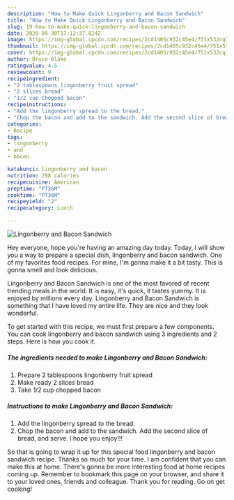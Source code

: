 ```yaml
---
description: "How to Make Quick Lingonberry and Bacon Sandwich"
title: "How to Make Quick Lingonberry and Bacon Sandwich"
slug: 19-how-to-make-quick-lingonberry-and-bacon-sandwich
date: 2020-09-30T17:12:37.824Z
image: https://img-global.cpcdn.com/recipes/2cd1405c932c45e4/751x532cq70/lingonberry-and-bacon-sandwich-recipe-main-photo.jpg
thumbnail: https://img-global.cpcdn.com/recipes/2cd1405c932c45e4/751x532cq70/lingonberry-and-bacon-sandwich-recipe-main-photo.jpg
cover: https://img-global.cpcdn.com/recipes/2cd1405c932c45e4/751x532cq70/lingonberry-and-bacon-sandwich-recipe-main-photo.jpg
author: Bruce Blake
ratingvalue: 4.5
reviewcount: 9
recipeingredient:
- "2 tablespoons lingonberry fruit spread"
- "2 slices bread"
- "1/2 cup chopped bacon"
recipeinstructions:
- "Add the lingonberry spread to the bread."
- "Chop the bacon and add to the sandwich. Add the second slice of bread, and serve. I hope you enjoy!!!"
categories:
- Recipe
tags:
- lingonberry
- and
- bacon

katakunci: lingonberry and bacon 
nutrition: 298 calories
recipecuisine: American
preptime: "PT36M"
cooktime: "PT36M"
recipeyield: "2"
recipecategory: Lunch

---
```



![Lingonberry and Bacon Sandwich](https://img-global.cpcdn.com/recipes/2cd1405c932c45e4/751x532cq70/lingonberry-and-bacon-sandwich-recipe-main-photo.jpg)

Hey everyone, hope you're having an amazing day today. Today, I will show you a way to prepare a special dish, lingonberry and bacon sandwich. One of my favorites food recipes. For mine, I'm gonna make it a bit tasty. This is gonna smell and look delicious.

Lingonberry and Bacon Sandwich is one of the most favored of recent trending meals in the world. It is easy, it's quick, it tastes yummy. It is enjoyed by millions every day. Lingonberry and Bacon Sandwich is something that I have loved my entire life. They are nice and they look wonderful.




To get started with this recipe, we must first prepare a few components. You can cook lingonberry and bacon sandwich using 3 ingredients and 2 steps. Here is how you cook it.

<!--inarticleads1-->

##### The ingredients needed to make Lingonberry and Bacon Sandwich:

1. Prepare 2 tablespoons lingonberry fruit spread
1. Make ready 2 slices bread
1. Take 1/2 cup chopped bacon




<!--inarticleads2-->

##### Instructions to make Lingonberry and Bacon Sandwich:

1. Add the lingonberry spread to the bread.
1. Chop the bacon and add to the sandwich. Add the second slice of bread, and serve. I hope you enjoy!!!




So that is going to wrap it up for this special food lingonberry and bacon sandwich recipe. Thanks so much for your time. I am confident that you can make this at home. There's gonna be more interesting food at home recipes coming up. Remember to bookmark this page on your browser, and share it to your loved ones, friends and colleague. Thank you for reading. Go on get cooking!

